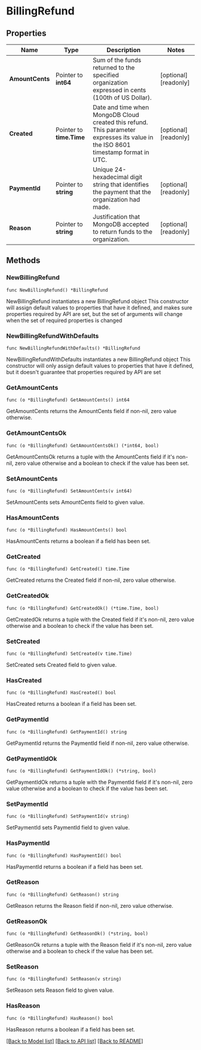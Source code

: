 # BillingRefund

## Properties

Name | Type | Description | Notes
------------ | ------------- | ------------- | -------------
**AmountCents** | Pointer to **int64** | Sum of the funds returned to the specified organization expressed in cents (100th of US Dollar). | [optional] [readonly] 
**Created** | Pointer to **time.Time** | Date and time when MongoDB Cloud created this refund. This parameter expresses its value in the ISO 8601 timestamp format in UTC. | [optional] [readonly] 
**PaymentId** | Pointer to **string** | Unique 24-hexadecimal digit string that identifies the payment that the organization had made. | [optional] [readonly] 
**Reason** | Pointer to **string** | Justification that MongoDB accepted to return funds to the organization. | [optional] [readonly] 

## Methods

### NewBillingRefund

`func NewBillingRefund() *BillingRefund`

NewBillingRefund instantiates a new BillingRefund object
This constructor will assign default values to properties that have it defined,
and makes sure properties required by API are set, but the set of arguments
will change when the set of required properties is changed

### NewBillingRefundWithDefaults

`func NewBillingRefundWithDefaults() *BillingRefund`

NewBillingRefundWithDefaults instantiates a new BillingRefund object
This constructor will only assign default values to properties that have it defined,
but it doesn't guarantee that properties required by API are set

### GetAmountCents

`func (o *BillingRefund) GetAmountCents() int64`

GetAmountCents returns the AmountCents field if non-nil, zero value otherwise.

### GetAmountCentsOk

`func (o *BillingRefund) GetAmountCentsOk() (*int64, bool)`

GetAmountCentsOk returns a tuple with the AmountCents field if it's non-nil, zero value otherwise
and a boolean to check if the value has been set.

### SetAmountCents

`func (o *BillingRefund) SetAmountCents(v int64)`

SetAmountCents sets AmountCents field to given value.

### HasAmountCents

`func (o *BillingRefund) HasAmountCents() bool`

HasAmountCents returns a boolean if a field has been set.

### GetCreated

`func (o *BillingRefund) GetCreated() time.Time`

GetCreated returns the Created field if non-nil, zero value otherwise.

### GetCreatedOk

`func (o *BillingRefund) GetCreatedOk() (*time.Time, bool)`

GetCreatedOk returns a tuple with the Created field if it's non-nil, zero value otherwise
and a boolean to check if the value has been set.

### SetCreated

`func (o *BillingRefund) SetCreated(v time.Time)`

SetCreated sets Created field to given value.

### HasCreated

`func (o *BillingRefund) HasCreated() bool`

HasCreated returns a boolean if a field has been set.

### GetPaymentId

`func (o *BillingRefund) GetPaymentId() string`

GetPaymentId returns the PaymentId field if non-nil, zero value otherwise.

### GetPaymentIdOk

`func (o *BillingRefund) GetPaymentIdOk() (*string, bool)`

GetPaymentIdOk returns a tuple with the PaymentId field if it's non-nil, zero value otherwise
and a boolean to check if the value has been set.

### SetPaymentId

`func (o *BillingRefund) SetPaymentId(v string)`

SetPaymentId sets PaymentId field to given value.

### HasPaymentId

`func (o *BillingRefund) HasPaymentId() bool`

HasPaymentId returns a boolean if a field has been set.

### GetReason

`func (o *BillingRefund) GetReason() string`

GetReason returns the Reason field if non-nil, zero value otherwise.

### GetReasonOk

`func (o *BillingRefund) GetReasonOk() (*string, bool)`

GetReasonOk returns a tuple with the Reason field if it's non-nil, zero value otherwise
and a boolean to check if the value has been set.

### SetReason

`func (o *BillingRefund) SetReason(v string)`

SetReason sets Reason field to given value.

### HasReason

`func (o *BillingRefund) HasReason() bool`

HasReason returns a boolean if a field has been set.


[[Back to Model list]](../README.md#documentation-for-models) [[Back to API list]](../README.md#documentation-for-api-endpoints) [[Back to README]](../README.md)


